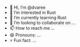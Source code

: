 - 👋 Hi, I’m @dvaree
- 👀 I’m interested in Rust
- 🌱 I’m currently learning Rust
- 💞️ I’m looking to collaborate on ...
- 📫 How to reach me ...
- 😄 Pronouns: ...
- ⚡ Fun fact: ...

<!---
dvaree/dvaree is a ✨ special ✨ repository because its `README.md` (this file) appears on your GitHub profile.
You can click the Preview link to take a look at your changes.
--->
